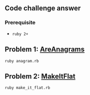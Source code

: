## Code challenge answer

### Prerequisite
 * `ruby 2+`

## Problem 1: [AreAnagrams](https://github.com/kannans/code-challenge-answer/blob/master/anagram.rb)

 `ruby anagram.rb`

## Problem 2: [MakeItFlat](https://github.com/kannans/code-challenge-answer/blob/master/make_it_flat.rb)

 `ruby make_it_flat.rb`


